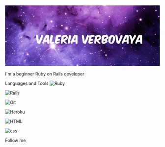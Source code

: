 ![Header](https://github.com/Valeri1998v/Valeri1998v/blob/main/assets/image.png)

I'm a beginner Ruby on Rails developer

Languages and Tools
![Ruby](https://img.shields.io/badge/Ruby-darkred?style=for-the-badge&logo=ruby)


![Rails](https://img.shields.io/badge/Rails-darkred?style=for-the-badge&logo=rubyonrails)

![Git](https://img.shields.io/badge/Git-black?style=for-the-badge&logo=github)

![Heroku](https://img.shields.io/badge/Heroku-purple?style=for-the-badge&logo=heroku)


![HTML](https://img.shields.io/badge/Html-orange?style=for-the-badge&logo=HTML5)

![css](https://img.shields.io/badge/css-blue?style=for-the-badge&logo=css3)

Follow me
